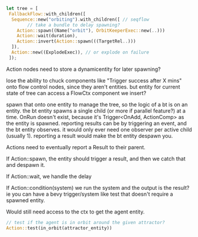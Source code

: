 ```rust
let tree = [
 FallbackFlow::with_children([
  Sequence::new("orbiting").with_children([ // seqflow
        // take a bundle to delay spawning?
  	Action::spawn((Name("orbit"), OrbitKeeperExec::new(..)))
    Action::wait(duration),
  	Action::invert(Action::spawn(((TargetRel..)))
  ]),
  Action::new((ExplodeExec)), // or explode on failure
 ]);
```
Action nodes need to store a dynamicentity for later spawning?

lose the ability to chuck components like "Trigger success after X mins" onto flow control nodes, since they aren't entities. but entity for current state of tree can access a FlowCtx component we insert?

spawn that onto one entity to manage the tree, so the logic of a bt is on an entity.
the bt entity spawns a single child (or more if parallel feature?) at a time.
OnRun doesn't exist, because it's Trigger<OnAdd, ActionComp> as the entity is spawned.
reporting results can be by triggering an event, and the bt entity observes. 
it would only ever need one observer per active child (usually 1).
reporting a result would make the bt entity despawn you.


Actions need to eventually report a Result to their parent.

If Action::spawn, the entity should trigger a result, and then we catch that and despawn it.

If Action::wait, we handle the delay

If Action::condition(system) we run the system and the output is the result? ie you can
have a bevy trigger/system like test that doesn't require a spawned entity.

Would still need access to the ctx to get the agent entity.


```rust
// test if the agent is in orbit around the given attractor?
Action::test(in_orbit(attractor_entity)) 
```






 
  